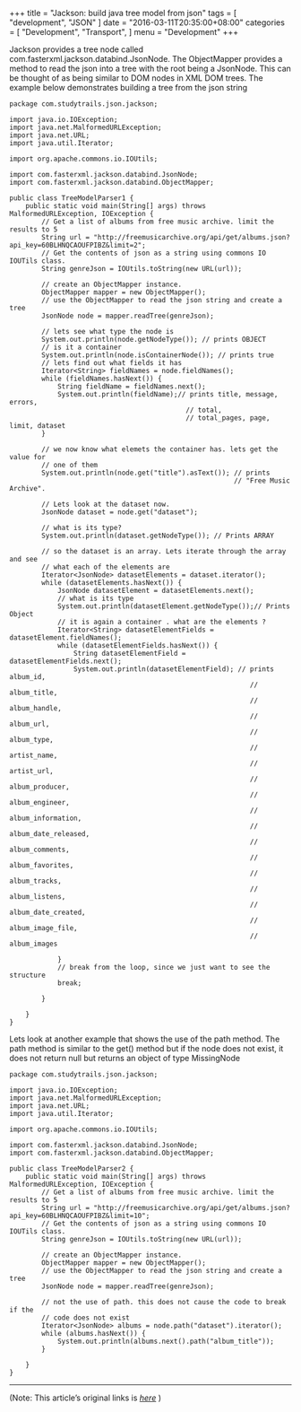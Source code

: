 
+++
title = "Jackson: build java tree model from json"
tags = [
    "development",
    "JSON"
]
date = "2016-03-11T20:35:00+08:00"
categories = [
    "Development",
    "Transport",
]
menu = "Development"
+++

Jackson provides a tree node called com.fasterxml.jackson.databind.JsonNode. The ObjectMapper provides a method to read the json into a tree with the root being a JsonNode. This can be thought of as being similar to DOM nodes in XML DOM trees. The example below demonstrates building a tree from the json string
<!--more-->

```
package com.studytrails.json.jackson;

import java.io.IOException;
import java.net.MalformedURLException;
import java.net.URL;
import java.util.Iterator;

import org.apache.commons.io.IOUtils;

import com.fasterxml.jackson.databind.JsonNode;
import com.fasterxml.jackson.databind.ObjectMapper;

public class TreeModelParser1 {
	public static void main(String[] args) throws MalformedURLException, IOException {
		// Get a list of albums from free music archive. limit the results to 5
		String url = "http://freemusicarchive.org/api/get/albums.json?api_key=60BLHNQCAOUFPIBZ&limit=2";
		// Get the contents of json as a string using commons IO IOUTils class.
		String genreJson = IOUtils.toString(new URL(url));

		// create an ObjectMapper instance.
		ObjectMapper mapper = new ObjectMapper();
		// use the ObjectMapper to read the json string and create a tree
		JsonNode node = mapper.readTree(genreJson);

		// lets see what type the node is
		System.out.println(node.getNodeType()); // prints OBJECT
		// is it a container
		System.out.println(node.isContainerNode()); // prints true
		// lets find out what fields it has
		Iterator<String> fieldNames = node.fieldNames();
		while (fieldNames.hasNext()) {
			String fieldName = fieldNames.next();
			System.out.println(fieldName);// prints title, message, errors,
											// total,
											// total_pages, page, limit, dataset
		}

		// we now know what elemets the container has. lets get the value for
		// one of them
		System.out.println(node.get("title").asText()); // prints
														// "Free Music Archive".

		// Lets look at the dataset now.
		JsonNode dataset = node.get("dataset");

		// what is its type?
		System.out.println(dataset.getNodeType()); // Prints ARRAY

		// so the dataset is an array. Lets iterate through the array and see
		// what each of the elements are
		Iterator<JsonNode> datasetElements = dataset.iterator();
		while (datasetElements.hasNext()) {
			JsonNode datasetElement = datasetElements.next();
			// what is its type
			System.out.println(datasetElement.getNodeType());// Prints Object
			// it is again a container . what are the elements ?
			Iterator<String> datasetElementFields = datasetElement.fieldNames();
			while (datasetElementFields.hasNext()) {
				String datasetElementField = datasetElementFields.next();
				System.out.println(datasetElementField); // prints album_id,
															// album_title,
															// album_handle,
															// album_url,
															// album_type,
															// artist_name,
															// artist_url,
															// album_producer,
															// album_engineer,
															// album_information,
															// album_date_released,
															// album_comments,
															// album_favorites,
															// album_tracks,
															// album_listens,
															// album_date_created,
															// album_image_file,
															// album_images

			}
			// break from the loop, since we just want to see the structure
			break;

		}

	}
}
```

Lets look at another example that shows the use of the path method. The path method is similar to the get() method but if the node does not exist, it does not return null but returns an object of type MissingNode

```
package com.studytrails.json.jackson;

import java.io.IOException;
import java.net.MalformedURLException;
import java.net.URL;
import java.util.Iterator;

import org.apache.commons.io.IOUtils;

import com.fasterxml.jackson.databind.JsonNode;
import com.fasterxml.jackson.databind.ObjectMapper;

public class TreeModelParser2 {
	public static void main(String[] args) throws MalformedURLException, IOException {
		// Get a list of albums from free music archive. limit the results to 5
		String url = "http://freemusicarchive.org/api/get/albums.json?api_key=60BLHNQCAOUFPIBZ&limit=10";
		// Get the contents of json as a string using commons IO IOUTils class.
		String genreJson = IOUtils.toString(new URL(url));

		// create an ObjectMapper instance.
		ObjectMapper mapper = new ObjectMapper();
		// use the ObjectMapper to read the json string and create a tree
		JsonNode node = mapper.readTree(genreJson);

		// not the use of path. this does not cause the code to break if the
		// code does not exist
		Iterator<JsonNode> albums = node.path("dataset").iterator();
		while (albums.hasNext()) {
			System.out.println(albums.next().path("album_title"));
		}

	}
}
```

------------------

(Note: This article’s original links is [*here*](http://www.studytrails.com/java/json/java-jackson-json-tree-parsing.jsp "build java tree model from json") )
